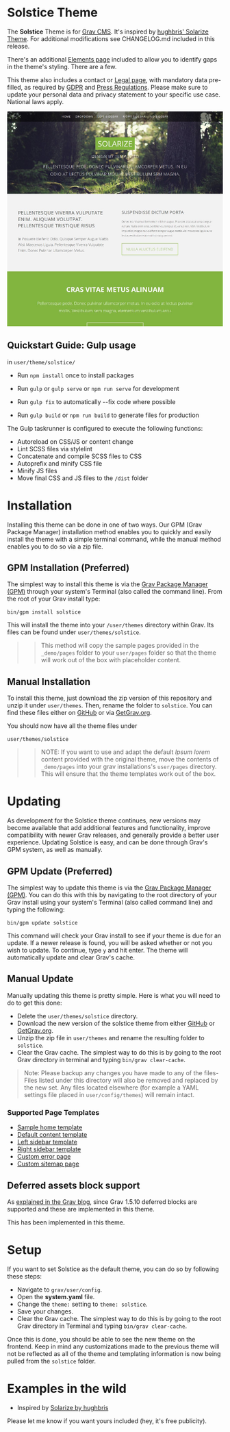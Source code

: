 # Solstice Theme

The **Solstice** Theme is for [Grav CMS](http://github.com/getgrav/grav). It's inspired by [hughbris' Solarize Theme](https://github.com/hughbris/grav-theme-solarize). For additional modifications see CHANGELOG.md included in this release.

There's an additional [Elements page](_demo/pages/90.elements/default.md) included to allow you to identify gaps in the theme's styling. There are a few.

This theme also includes a contact or [Legal page](_demo/pages/99.legal/default.md), with mandatory data pre-filled, as required by [GDPR](https://en.wikipedia.org/wiki/General_Data_Protection_Regulation) and [Press Regulations](https://www.iubenda.com/en/help/7816-impressum-what-is-it-and-when-is-it-needed). Please make sure to update your personal data and privacy statement to your specific use case. National laws apply.

![Solstice](screenshot.jpg)

## Quickstart Guide: Gulp usage

in `user/theme/solstice/`

* Run `npm install` once to install packages

* Run `gulp` or `gulp serve` or `npm run serve` for development 
* Run `gulp fix` to automatically --fix code where possible

* Run `gulp build` or `npm run build` to generate files for production


The Gulp taskrunner is configured to execute the following functions:

* Autoreload on CSS/JS or content change
* Lint SCSS files via stylelint
* Concatenate and compile SCSS files to CSS
* Autoprefix and minify CSS file
* Minify JS files
* Move final CSS and JS files to the `/dist` folder

# Installation

Installing this theme can be done in one of two ways. Our GPM (Grav Package Manager) installation method enables you to quickly and easily install the theme with a simple terminal command, while the manual method enables you to do so via a zip file.

## GPM Installation (Preferred)

The simplest way to install this theme is via the [Grav Package Manager (GPM)](http://learn.getgrav.org/advanced/grav-gpm) through your system's Terminal (also called the command line).  From the root of your Grav install type:

    bin/gpm install solstice

This will install the theme into your `/user/themes` directory within Grav. Its files can be found under `user/themes/solstice`.

>> This method will copy the sample pages provided in the `_demo/pages` folder to your `user/pages` folder so that the theme will work out of the box with placeholder content.

## Manual Installation

To install this theme, just download the zip version of this repository and unzip it under `user/themes`. Then, rename the folder to `solstice`. You can find these files either on [GitHub](https://github.com/kittyfishfrommars) or via [GetGrav.org](http://getgrav.org/downloads/themes).

You should now have all the theme files under

    user/themes/solstice

>> NOTE: If you want to use and adapt the default _Ipsum lorem_ content provided with the original theme, move the contents of `_demo/pages` into your grav installations's `user/pages` directory. This will ensure that the theme templates work out of the box.

# Updating

As development for the Solstice theme continues, new versions may become available that add additional features and functionality, improve compatibility with newer Grav releases, and generally provide a better user experience. Updating Solstice is easy, and can be done through Grav's GPM system, as well as manually.

## GPM Update (Preferred)

The simplest way to update this theme is via the [Grav Package Manager (GPM)](http://learn.getgrav.org/advanced/grav-gpm). You can do this with this by navigating to the root directory of your Grav install using your system's Terminal (also called command line) and typing the following:

    bin/gpm update solstice

This command will check your Grav install to see if your theme is due for an update. If a newer release is found, you will be asked whether or not you wish to update. To continue, type `y` and hit enter. The theme will automatically update and clear Grav's cache.

## Manual Update

Manually updating this theme is pretty simple. Here is what you will need to do to get this done:

* Delete the `user/themes/solstice` directory.
* Download the new version of the solstice theme from either [GitHub](https://github.com/kittyfishfrommars) or [GetGrav.org](http://getgrav.org/downloads/themes#extras).
* Unzip the zip file in `user/themes` and rename the resulting folder to `solstice`.
* Clear the Grav cache. The simplest way to do this is by going to the root Grav directory in terminal and typing `bin/grav clear-cache`.

> Note: Please backup any changes you have made to any of the files- Files listed under this directory will also be removed and replaced by the new set. Any files located elsewhere (for example a YAML settings file placed in `user/config/themes`) will remain intact.

### Supported Page Templates

* [Sample home template](templates/home.html.twig)
* [Default content template](templates/default.html.twig)
* [Left sidebar template](templates/left-sidebar.html.twig)
* [Right sidebar template](templates/right-sidebar.html.twig)
* [Custom error page](templates/error.html.twig)
* [Custom sitemap page](templates/sitemap.html.twig)

## Deferred assets block support

As [explained in the Grav blog](https://getgrav.org/blog/important-theme-updates), since Grav 1.5.10 deferred blocks are supported and these are implemented in this theme.

This has been implemented in this theme.

# Setup

If you want to set Solstice as the default theme, you can do so by following these steps:

* Navigate to `grav/user/config`.
* Open the **system.yaml** file.
* Change the `theme:` setting to `theme: solstice`.
* Save your changes.
* Clear the Grav cache. The simplest way to do this is by going to the root Grav directory in Terminal and typing `bin/grav clear-cache`.

Once this is done, you should be able to see the new theme on the frontend. Keep in mind any customizations made to the previous theme will not be reflected as all of the theme and templating information is now being pulled from the `solstice` folder.

# Examples in the wild

* Inspired by [Solarize by hughbris](https://behold.metamotive.co.nz/solstice)

Please let me know if you want yours included (hey, it's free publicity).